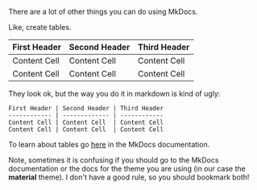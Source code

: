 There are a lot of other things you can do using MkDocs. 

Like, create tables. 

First Header | Second Header | Third Header
------------ | ------------- | ------------
Content Cell | Content Cell  | Content Cell
Content Cell | Content Cell  | Content Cell

They look ok, but the way you do it in markdown is kind of ugly: 

```
First Header | Second Header | Third Header
------------ | ------------- | ------------
Content Cell | Content Cell  | Content Cell
Content Cell | Content Cell  | Content Cell
```

To learn about tables go <a href="https://www.mkdocs.org/user-guide/writing-your-docs/#tables" target="_blank">here</a> in the MkDocs documentation.

Note, sometimes it is confusing if you should go to the MkDocs documentation or the docs for the theme you are using (in our case the **material** theme). I don't have a good rule, so you should bookmark both!


